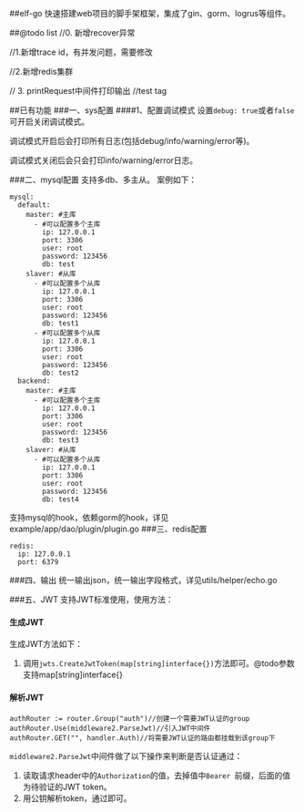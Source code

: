 ##elf-go
快速搭建web项目的脚手架框架，集成了gin、gorm、logrus等组件。

##@todo list
//0. 新增recover异常

//1.新增trace id，有并发问题，需要修改

//2.新增redis集群

// 3. printRequest中间件打印输出
//test tag

##已有功能
###一、sys配置
####1、配置调试模式
设置`debug: true`或者`false`可开启关闭调试模式。

调试模式开启后会打印所有日志(包括debug/info/warning/error等)。

调试模式关闭后会只会打印info/warning/error日志。

###二、mysql配置
支持多db、多主从。
案例如下：
```
mysql:
  default:
    master: #主库
      - #可以配置多个主库
        ip: 127.0.0.1
        port: 3306
        user: root
        password: 123456
        db: test
    slaver: #从库
      - #可以配置多个从库
        ip: 127.0.0.1
        port: 3306
        user: root
        password: 123456
        db: test1
      - #可以配置多个从库
        ip: 127.0.0.1
        port: 3306
        user: root
        password: 123456
        db: test2
  backend:
    master: #主库
      - #可以配置多个主库
        ip: 127.0.0.1
        port: 3306
        user: root
        password: 123456
        db: test3
    slaver: #从库
      - #可以配置多个从库
        ip: 127.0.0.1
        port: 3306
        user: root
        password: 123456
        db: test4
```

支持mysql的hook，依赖gorm的hook，详见example/app/dao/plugin/plugin.go
###三、redis配置
```
redis:
  ip: 127.0.0.1
  port: 6379
```

###四、输出
统一输出json，统一输出字段格式，详见utils/helper/echo.go

###五、JWT
支持JWT标准使用，使用方法：

#### 生成JWT
生成JWT方法如下：
1. 调用`jwts.CreateJwtToken(map[string]interface{})`方法即可。@todo参数支持map[string]interface{}

#### 解析JWT
```golang
authRouter := router.Group("auth")//创建一个需要JWT认证的group
authRouter.Use(middleware2.ParseJwt)//引入JWT中间件
authRouter.GET("", handler.Auth)//将需要JWT认证的路由都挂载到该group下
```

`middleware2.ParseJwt`中间件做了以下操作来判断是否认证通过：
1. 读取请求header中的`Authorization`的值，去掉值中`Bearer `前缀，后面的值为待验证的JWT token。
2. 用公钥解析token，通过即可。
